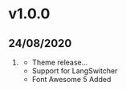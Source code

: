 # v1.0.0
##  24/08/2020

1. [](#new)
    * Theme release...
	* Support for LangSwitcher
	* Font Awesome 5 Added

